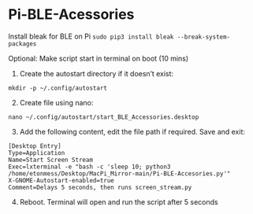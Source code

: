 # Pi-BLE-Acessories

Install bleak for BLE on Pi
`sudo pip3 install bleak --break-system-packages`



  <summary>Optional: Make script start in terminal on boot (10 mins)</summary>
  
  
  1. Create the autostart directory if it doesn’t exist:
  ```
  mkdir -p ~/.config/autostart
  ```
  
  2. Create file using nano:
  ```
  nano ~/.config/autostart/start_BLE_Accessories.desktop
  ```
  3. Add the following content, edit the file path if required. Save and exit:
  ```
  [Desktop Entry]
  Type=Application
  Name=Start Screen Stream
  Exec=lxterminal -e "bash -c 'sleep 10; python3 /home/etonmess/Desktop/MacPi_Mirror-main/Pi-BLE-Accesories.py'"
  X-GNOME-Autostart-enabled=true
  Comment=Delays 5 seconds, then runs screen_stream.py
  ```
  4. Reboot. Terminal will open and run the script after 5 seconds

  

